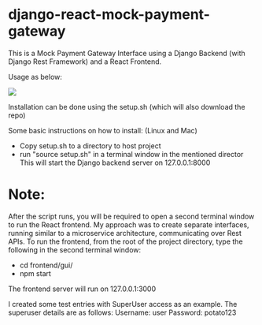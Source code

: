 # django-react-mock-payment-gateway

This is a Mock Payment Gateway Interface using a Django Backend (with Django Rest Framework) and a React Frontend.

Usage as below:

![](usage.gif)


Installation can be done using the setup.sh (which will also download the repo)

Some basic instructions on how to install: (Linux and Mac)
- Copy setup.sh to a directory to host project
- run "source setup.sh" in a terminal window in the mentioned director
This will start the Django backend server on 127.0.0.1:8000


# Note:
After the script runs, you will be required to open a second terminal window to run the React frontend. My approach was to create separate interfaces, running similar to a microservice architecture, communicating over Rest APIs.
To run the frontend, from the root of the project directory, type the following in the second terminal window:

- cd frontend/gui/
- npm start

The frontend server will run on 127.0.0.1:3000

I created some test entries with SuperUser access as an example. The superuser details are as follows:
Username: user
Password: potato123
